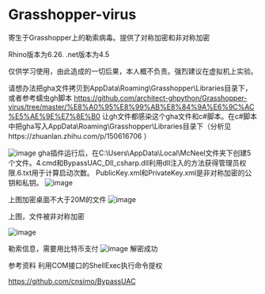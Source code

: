 # Grasshopper-virus

寄生于Grasshopper上的勒索病毒。提供了对称加密和非对称加密


Rhino版本为6.26.
.net版本为4.5


仅供学习使用，由此造成的一切后果，本人概不负责。强烈建议在虚拟机上实验。

请想办法把gha文件拷贝到AppData\Roaming\Grasshopper\Libraries目录下，或者参考蠕虫gh脚本
https://github.com/architect-ghpython/Grasshopper-virus/tree/master/%E8%A0%95%E8%99%AB%E8%84%9A%E6%9C%AC%E5%AE%9E%E7%8E%B0 让gh文件都感染这个gha文件和c#脚本。在c#脚本中把gha写入AppData\Roaming\Grasshopper\Libraries目录下（分析见https://zhuanlan.zhihu.com/p/150616706 ）

   ![image](https://github.com/architect-ghpython/Grasshopper-virus/blob/master/4efbfdbc81f3135d12f0370f2ba3edf.png)
gha插件运行后，在C:\Users\AppData\Local\McNeel文件夹下创建5个文件。4.cmd和BypassUAC_Dll_csharp.dll利用dll注入的方法获得管理员权限.6.txt用于计算启动次数。 PublicKey.xml和PrivateKey.xml是非对称加密的公钥和私钥。
![image](https://github.com/architect-ghpython/Grasshopper-virus/blob/master/ae321788632de871a22d5944e5b83e5.png)

上图加密桌面不大于20M的文件
![image](https://github.com/architect-ghpython/Grasshopper-virus/blob/master/246f5320ee3091dd66cb4e25c661484.png)

上图，文件被非对称加密

![image](https://github.com/architect-ghpython/Grasshopper-virus/blob/master/62f29316cf74e9dc5d7803c9d4dc61f.png)

勒索信息，需要用比特币支付
![image](https://github.com/architect-ghpython/Grasshopper-virus/blob/master/9ae6f4a2aa9d08d3be6d5ca23228d14.png)
解密成功


参考资料 利用COM接口的ShellExec执行命令提权

https://github.com/cnsimo/BypassUAC
